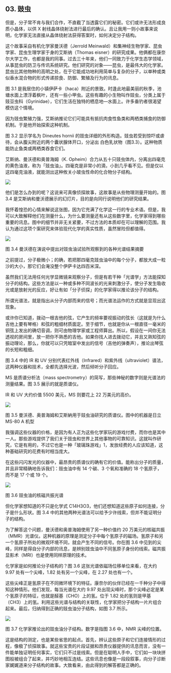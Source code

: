 ## 03. 豉虫

但是，分子常不肯与我们合作，不直截了当透露它们的秘密。它们或许无法形成良质小晶体，以供 X 射线晶体绕射法进行最后的确认。且让我用一则小故事来说明，化学家无法直接从晶体绕射法获得答案时，如何决定分子结构。

这个故事采自有机化学家曼沃德（Jerrold Meinwald）和集神经生物学家、昆虫学家、昆虫生理学家于身的艾斯纳（Thomas eisner）的研究成果。他俩都在康奈尔大学工作，也都是我的同事。过去三十年来，他们一同致力于化学生态学领域，从事昆虫的防卫与传讯系统研究。他们研究的对象——昆虫，是最伟大的化学家。昆虫比其他物种的高明之处，在于它能成功地利用简单与复杂的分子，以单种或类似香水混合物的形式传递掠食、防御、繁殖及行为的讯息。

图 3.1 是我居住的小镇伊萨卡（haca）附近的景致。时逢此地最美丽的秋季，池塘水面上漂浮着枫叶，还有一些小甲虫。这些有趣的小生物叫作豉虫，分类上属于豉豆虫科（Gyrinidae），它们生活在独特的栖息地—水面上。许多垂钓者很渴望模仿这个情境。

因为豉虫繁殖力强，艾斯纳推论它们可能具有抵抗肉食性鱼类和两栖类捕食的防御机制。于是他开始探索这种机制。

图 3.2 显示学名为 Dineutes hornii 的豉虫详细的外形构造。豉虫若受到惊吓或虐待，会从腹尖附近的两个囊状腺体开口，分泌出
白色乳状物（图3.3）。这种物质能防止鱼类或两栖类吞食它们。

艾斯纳、曼沃德和奥普海姆（K. Opheim）合力从五十只豉虫体内，分离出四毫克的黄色油液，称为「豉虫油」。四毫克是非常小的滴，小到几乎看不见。但是仅以这四毫克油液，就能测出这种攸关小玻虫性命的化合物分子结构。

![](https://raw.githubusercontent.com/dalong0514/selfstudy/master/图片链接/化工书籍/2019305.PNG)

他们是怎么办到的呢？这说来可真像侦探故事，这故事是从些物理测量开始的。图 3.4 是艾斯纳和曼沃德展示的幻灯片，目的是向同行说明他们的研究结果。

我怀着惶恐的心情来解说这张图，因为它充满了化学这一行的专业术语。但是，我可以大致解释他们在测量什么，为什么要测量还有从这些数字里，化学家得到哪些重要的讯息。图中的细节并非无关紧要，不过方法的本质却在可以理解的范围。我认为通过这项个案研究来体验现代化学的真实性质，虽然冒险但都值得。

![](https://raw.githubusercontent.com/dalong0514/selfstudy/master/图片链接/化工书籍/2019306.PNG)

图 3.4 曼沃德在演说中提出对豉虫油试验所观察到的各种光谱结果摘要

之前提过，分子极微小；的确，若把那四毫克豉虫油中的每个分子，都放大成一粒沙的大小，那它们会淹没整个伊萨卡达四百米深。

虽然我们无法用任何光学显微镜来观察分子，但是有若干种「光谱学」方法能探知分子的结构。这些方法是以一种或多种不同波长的光来刺激分子，使分子发生吸收光或是放射光的反应，好让有如「分子侦探」的化学家得以推论该分子的结构。

所谓光谱法，就是指出从分子内部而来的信号；而光谱法运作的方式就是显现出这现象。

或许你已知道，拨动一根吉他的弦，它产生的频率要视振动的弦长（这就是为什么吉他上要有琴格）和弦的粗细材质面定。至于细节，也就是你从一根直径一毫米的铜弦上发出的确切音调，则可由物理学家或工程师算出。所以，假设在一间你无法透视的房间里，放一把你不熟悉的吉他。如果你找人进去拨动它，并且又熟知弦的振动理论，那么，你就可以只凭暗室中发出的信号（吉他的弹奏声），推论出琴弦的长短和粗细。

图 3.4 中的 IR 和 UV 分别代表红外线（Infrared）和紫外线（ultraviolet）谱法，这两种仪器和技术，全都先选择光波，然后倾听分子回应。

MS 是质谱分析法（mass spectrometry）的简写，那些神秘的数字则是光谱法的测量结果。图 3.5 展示的就是质谱仪。

IR 和 UV 大约价值 5500 美元，MS 则要花上 22 万美元的高价。

![](https://raw.githubusercontent.com/dalong0514/selfstudy/master/图片链接/化工书籍/2019307.PNG)

图 3.5 曼沃德、奥普海姆和艾斯納用于豉虫油研究的质谱仪。图中的机器是日立 MS-80 A 机型

我强调这些仪器的价格，是因为有人正为这些化学家玩的游戏付费，而你也是其中一人。那些游戏提供了我们关于豉虫和世界上其他事物的可靠知识。这就叫作研究，它是有用的，不过它也是一种「玻璃珠游戏」1，发放经费的人应该知道，这种基础研究的花费有时相当庞大。

在这些闪闪发光的仪器中，最昂贵的质谱仪的确有它的价值。能称出分子的质量，并且非常精确地告诉我们：豉虫油中有 14 个碳、3 个氧和准确的 18 个氢原子，而不是 17 个或 19 个。

![](https://raw.githubusercontent.com/dalong0514/selfstudy/master/图片链接/化工书籍/2019308.PNG)

图 3.6 豉虫油的核磁共振光谱

但化学家想知道的不只是化学式 C14H3O3，他们还想知道这些原子如何连接，分子是什么形状。图 3.4 中的其他两种光谱法可以给予少许线索，但并不能证明分子的结构。

为了解答这个问题，曼沃德和奥普海姆使用了另一种价值约 20 万美元的核磁共振（MMR）光谱仪。这种机器的原理是测定分子中每个氢原子的磁场。氢原子和另一个氢原子所处的微观环境不同，就会产生不同的信号。你在图 3.6 中见到的尖峰，同样是得自分子内部的讯息，是辨别豉虫油中不同氢原子身份的线索。磁共振显影术（MRI）也是使用同样原理的技术。

化学家是如何推论分子结构的？图 3.6 这张光谱依磁场位移单位来看，在大约 9.97 处有一个尖峰，1.82 处有另一个尖峰，在 2.27 处也有一个。

这些尖峰正是氢原子在不同微环境下的特征。康奈尔的伙伴已经在一千种分子中得知这种情形。他们发现，每当光谱在大约 9.97 处出现尖峰时，那个尖峰必定是某个氢原子的特征，也就是醛基（CHO）上的氢。位于 1.82 处的氢则是甲基（CH3）上的氢。利用这些光谱与结构的关联性，化学家把分子结构一片片组合起来。最后，归纳得到正确的豉虫油分子结构，如图 3.7 所示。

![](https://raw.githubusercontent.com/dalong0514/selfstudy/master/图片链接/化工书籍/2019309.PNG)

图 3.7 化学家推论出的豉虫油分子结构。数字是指图 3.6 中，NMR 尖峰的位置。

这是结构的测定，也是某些省思的起点。首先，辨认这些原子和它们连接情形的过程，像极了侦探故事。就这些宝贵的片段证据和昂贵仪器提供的讯息而言，没有一件能单独证明任何事实，它们只不过是线索。但是在聪明人手中，它们如一块块拼图般被组合了起来，并巧妙地相互连结。这些讯息也像是一段段叙事，向分子诊断家娓娓道来分子结构的故事。大致看来，由此得到的解答都是正确的。



